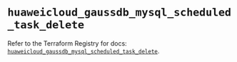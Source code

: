 # `huaweicloud_gaussdb_mysql_scheduled_task_delete`

Refer to the Terraform Registry for docs: [`huaweicloud_gaussdb_mysql_scheduled_task_delete`](https://registry.terraform.io/providers/huaweicloud/huaweicloud/1.71.1/docs/resources/gaussdb_mysql_scheduled_task_delete).
